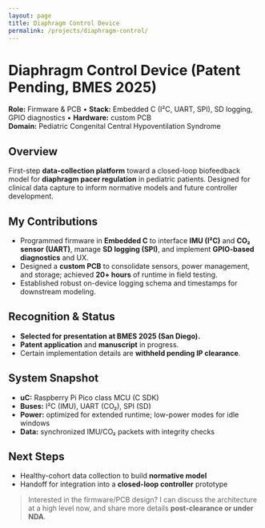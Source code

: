 ```yaml
---
layout: page
title: Diaphragm Control Device
permalink: /projects/diaphragm-control/
---
```


# Diaphragm Control Device (Patent Pending, BMES 2025)

**Role:** Firmware & PCB • **Stack:** Embedded C (I²C, UART, SPI), SD logging, GPIO diagnostics • **Hardware:** custom PCB  
**Domain:** Pediatric Congenital Central Hypoventilation Syndrome

<!-- Optional hero image -->
<!-- ![](/assets/images/diaphragm-hero.jpg){: width="780" } -->

## Overview
First-step **data-collection platform** toward a closed-loop biofeedback model for **diaphragm pacer regulation** in pediatric patients. Designed for clinical data capture to inform normative models and future controller development.

## My Contributions
- Programmed firmware in **Embedded C** to interface **IMU (I²C)** and **CO₂ sensor (UART)**, manage **SD logging (SPI)**, and implement **GPIO-based diagnostics** and UX.
- Designed a **custom PCB** to consolidate sensors, power management, and storage; achieved **20+ hours** of runtime in field testing.
- Established robust on-device logging schema and timestamps for downstream modeling.

## Recognition & Status
- **Selected for presentation at BMES 2025 (San Diego).**
- **Patent application** and **manuscript** in progress.
- Certain implementation details are **withheld pending IP clearance**.

## System Snapshot
- **uC:** Raspberry Pi Pico class MCU (C SDK)  
- **Buses:** I²C (IMU), UART (CO₂), SPI (SD)  
- **Power:** optimized for extended runtime; low-power modes for idle windows  
- **Data:** synchronized IMU/CO₂ packets with integrity checks

## Next Steps
- Healthy-cohort data collection to build **normative model**  
- Handoff for integration into a **closed-loop controller** prototype

> Interested in the firmware/PCB design? I can discuss the architecture at a high level now, and share more details **post-clearance or under NDA**.
